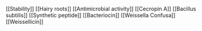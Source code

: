 [[Stability]]
[[Hairy roots]]
[[Antimicrobial activity]]
[[Cecropin A]]
[[Bacillus subtilis]]
[[Synthetic peptide]]
[[Bacteriocin]]
[[Weissella Confusa]]
[[Weissellicin]]
